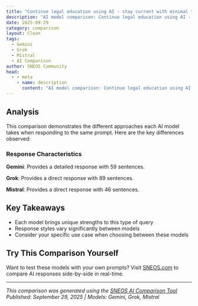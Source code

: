 ```yaml
---
title: "Continue legal education using AI - stay current with minimal time investment"
description: "AI model comparison: Continue legal education using AI - stay current with minimal time investment..."
date: 2025-09-29
category: comparison
layout: Clean
tags:
  - Gemini
  - Grok
  - Mistral
  - AI Comparison
author: SNEOS Community
head:
  - - meta
    - name: description
      content: "AI model comparison: Continue legal education using AI - stay current with minimal time investment..."
---
```


<ChatComparison
  title="Continue legal education using AI - stay current with minimal time investment"
  prompt="Continue legal education using AI - stay current with minimal time investment"
  :responses='{
    "Gemini": "## Continuing Legal Education (CLE) with AI: Staying Current with Minimal Time Investment\n\nAI can be a powerful tool to help legal professionals stay current with legal developments, ethics, and best practices in a time-efficient manner. Here\u0027s a breakdown of how to leverage AI for CLE:\n\n**I. AI-Powered Tools and Platforms:**\n\n*   **Legal Research Platforms with AI Integration:**\n    *   **LexisNexis (Lex Machina, AI-Powered Search):** Uses AI to analyze case law, extract insights, predict outcomes, and track judicial trends.  This helps you quickly identify key cases and legal arguments in your specific area of practice.\n    *   **Westlaw (Edge, AI-Powered Search):** Similar to LexisNexis, Westlaw Edge uses AI to analyze legal documents, identify key issues, and provide insights on legal strategies.  Features like \u0022KeyCite Overruling Risk\u0022 can quickly flag potentially outdated precedents.\n    *   **Bloomberg Law (Bloomberg Law Automation):**  Offers AI-powered tools for legal research, contract analysis, and compliance monitoring.\n    *   **Practical Law (Thomson Reuters):** While not purely AI, Practical Law uses expert editors to curate and update legal resources. AI can assist in suggesting relevant materials based on your research queries.\n*   **AI-Driven Legal News and Aggregation:**\n    *   **ROSS Intelligence (Acquired by NetDocuments):**  Formerly a popular AI legal research tool, its technology might be integrated within NetDocuments platform.  Look for similar AI-powered tools focused on legal research and information retrieval.\n    *   **Customize Legal News Feeds:**  Use platforms like Feedly, Google News, or specialized legal news aggregators (e.g., Law360) and set up specific keywords and topics related to your practice area.  AI algorithms will personalize your news feed to surface relevant content.\n*   **AI-Powered Contract Review and Analysis:**\n    *   **Kira Systems:** AI-powered contract analysis tool that can quickly identify key clauses, risks, and obligations within contracts.\n    *   **LawGeex:** Automates contract review, identifying potential legal issues and suggesting improvements.\n    *   **DocuSign Insight:** AI-powered contract analytics that uncovers insights from agreements and helps manage contract risk.\n*   **AI-Assisted CLE Course Platforms (Emerging):**\n    *   While not fully mainstream, some CLE providers are starting to experiment with AI to personalize course recommendations, offer AI-driven quizzes, and provide AI-powered summarization of course materials.  Look for these emerging offerings from providers like Practising Law Institute (PLI), National Business Institute (NBI), and your state bar\u0027s CLE arm.\n\n**II. Strategies for Efficient AI-Enhanced CLE:**\n\n1.  **Targeted Legal Research:**\n\n    *   **Focus on Specific Areas:**  Instead of broad sweeps, use AI legal research platforms to investigate very specific legal questions or recent changes in the law impacting your practice.\n    *   **Analyze Key Cases:**  Use AI to analyze landmark cases in your field.  AI can identify dissenting opinions, subsequent treatment of the case, and potential future implications.\n    *   **Track Legislation:** Monitor legislative updates relevant to your practice using AI-powered legislative tracking tools. This ensures you\u0027re aware of new laws and amendments affecting your clients.\n2.  **Personalized Legal News and Information:**\n\n    *   **Curate Your News Feed:**  Use keywords and filters to create a legal news feed tailored to your specific practice areas. This minimizes irrelevant information and ensures you see only what\u0027s pertinent.\n    *   **Set Up Alerts:**  Use Google Alerts or similar services to receive email notifications when new articles, cases, or regulations are published related to your chosen keywords.\n3.  **Automated Contract Review and Compliance:**\n\n    *   **Use AI for Contract Analysis:**  Leverage AI tools to quickly review contracts, identify potential risks, and ensure compliance with applicable laws and regulations.\n    *   **Stay Updated on Regulatory Changes:**  Employ AI-powered compliance monitoring tools to track regulatory changes and ensure your contracts and practices are up-to-date.\n4.  **Supplement Traditional CLE with AI-Powered Insights:**\n\n    *   **Pre-Course Preparation:**  Use AI to research the topics covered in an upcoming CLE course, allowing you to focus on more complex concepts during the session.\n    *   **Post-Course Reinforcement:**  Use AI to summarize key takeaways from CLE courses and create personalized study guides.  This helps solidify your understanding of the material.\n5.  **Develop AI Literacy:**\n\n    *   **Understand AI\u0027s Limitations:** AI is a tool, not a replacement for human judgment. Be aware of its potential biases and limitations.\n    *   **Continuous Learning:** Stay updated on the latest developments in AI and its applications in the legal field.\n6.  **Ethical Considerations:**\n\n    *   **Confidentiality:** Ensure AI tools are used in compliance with ethical obligations regarding client confidentiality.  Understand the data security protocols of any AI platform you use.\n    *   **Competence:**  Use AI as a tool to enhance your competence, but do not rely on it as a substitute for your own legal knowledge and judgment.\n    *   **Transparency:** Disclose the use of AI to clients where appropriate, especially if it significantly impacts the advice you provide.\n\n**III.  Examples of Time Savings:**\n\n*   **Contract Review:**  AI can reduce the time spent reviewing a standard contract from hours to minutes.\n*   **Legal Research:**  AI can quickly identify relevant cases and legal precedents, saving hours of manual research.\n*   **Compliance Monitoring:**  AI can automate the process of tracking regulatory changes, freeing up time for other tasks.\n\n**IV. Future Trends:**\n\n*   **More Personalized CLE:** Expect to see AI playing a larger role in customizing CLE content to individual needs and learning styles.\n*   **AI-Powered Mentoring:**  AI may be used to provide personalized feedback and guidance to lawyers, helping them develop their skills and expertise.\n*   **Integration with Practice Management Software:**  AI will be increasingly integrated with practice management software, streamlining workflows and improving efficiency.\n\n**Conclusion:**\n\nAI offers significant opportunities for lawyers to stay current with legal developments while minimizing time investment. By strategically integrating AI-powered tools and platforms into their CLE practices, legal professionals can enhance their knowledge, improve their efficiency, and ultimately provide better service to their clients. However, it\u0027s crucial to approach AI with a critical eye, understanding its limitations and ensuring ethical compliance. Continuously developing AI literacy will be essential for lawyers to thrive in the evolving legal landscape.\n",
    "Grok": "Continuing legal education (CLE) is essential for lawyers to stay updated on evolving laws, regulations, and industry trends while maintaining their professional licenses. Using AI can streamline this process, allowing legal professionals to stay current with minimal time investment. Below are some strategies and tools for leveraging AI in CLE, along with practical steps to implement them effectively.\n\n---\n\n### Why Use AI for Continuing Legal Education?\n1. **Time Efficiency**: AI can curate relevant content, summarize complex legal updates, and automate repetitive tasks, saving hours of manual research.\n2. **Personalization**: AI tools can tailor learning materials to your specific practice area or jurisdiction.\n3. **Accessibility**: AI-driven platforms provide on-demand access to CLE courses, legal updates, and resources 24/7.\n4. **Cost-Effectiveness**: Many AI tools offer free or affordable solutions compared to traditional CLE programs.\n\n---\n\n### Strategies for Using AI in CLE\n\n#### 1. **AI-Powered Legal Research and Updates**\n   - **What It Does**: AI tools can monitor legal developments, case law, and regulatory changes in real time, delivering summaries or alerts tailored to your practice area.\n   - **Tools**:\n     - **Ross Intelligence**: Uses AI to provide concise legal research and case law updates.\n     - **Casetext (with CARA A.I.)**: Analyzes legal documents and suggests relevant precedents or statutes.\n     - **Fastcase**: Integrates AI to enhance legal research with personalized insights.\n   - **How to Use**:\n     - Set up alerts for specific jurisdictions or topics (e.g., intellectual property law in California).\n     - Use AI summaries to quickly grasp the impact of new rulings or legislation.\n   - **Time Saved**: Reduces research time from hours to minutes by filtering irrelevant content.\n\n#### 2. **AI-Driven CLE Courses and Training**\n   - **What It Does**: AI platforms recommend online courses, webinars, or podcasts based on your learning history and CLE requirements.\n   - **Tools**:\n     - **Lawline**: Offers AI-recommended CLE courses based on your interests and state requirements.\n     - **Coursera/EdX**: Use AI to suggest legal education courses from top universities.\n     - **LinkedIn Learning**: Provides personalized learning paths, including legal ethics and skills training.\n   - **How to Use**:\n     - Input your state\u2019s CLE requirements (e.g., hours, ethics credits) into the platform.\n     - Follow AI-generated learning schedules to complete credits efficiently.\n   - **Time Saved**: Eliminates the need to manually search for accredited programs.\n\n#### 3. **AI Chatbots for Quick Legal Insights**\n   - **What It Does**: AI chatbots can answer basic legal questions, clarify concepts, or point to relevant resources for deeper learning.\n   - **Tools**:\n     - **ChatGPT or Google Bard**: Can explain legal concepts, draft sample questions for deeper research, or summarize recent legal news.\n     - **Kira Systems**: Focuses on contract analysis and legal education related to compliance.\n   - **How to Use**:\n     - Ask specific questions like, \u201CSummarize the latest Supreme Court ruling on privacy laws.\u201D\n     - Use chatbot responses as a starting point for further study or discussion.\n   - **Time Saved**: Provides instant answers instead of sifting through lengthy articles or case law.\n\n#### 4. **AI for Document Analysis and Practical Learning**\n   - **What It Does**: AI tools can analyze contracts, briefs, or statutes, helping you learn by identifying key clauses, risks, or updates in legal language.\n   - **Tools**:\n     - **Luminance**: Uses AI for due diligence and document analysis, offering insights into legal drafting trends.\n     - **eBrevia**: Extracts key information from legal documents for educational purposes.\n   - **How to Use**:\n     - Upload recent case filings or contracts to understand modern drafting techniques.\n     - Use AI feedback to spot areas of improvement in your own work.\n   - **Time Saved**: Cuts down on manual document review, allowing you to focus on learning practical applications.\n\n#### 5. **AI for Networking and Peer Learning**\n   - **What It Does**: AI can connect you with legal communities, forums, or webinars where professionals discuss current topics.\n   - **Tools**:\n     - **LinkedIn**: Uses AI to recommend groups, events, or connections in your legal niche.\n     - **Slack (with AI Bots)**: Join legal channels where AI bots summarize discussions or highlight trending topics.\n   - **How to Use**:\n     - Engage in AI-recommended discussions on recent legal changes.\n     - Attend virtual CLE events suggested by AI based on your calendar and interests.\n   - **Time Saved**: Reduces time spent searching for relevant networking opportunities.\n\n---\n\n### Practical Steps to Get Started\n1. **Assess Your CLE Needs**:\n   - Determine your state or jurisdiction\u2019s CLE requirements (e.g., total hours, ethics credits).\n   - Identify your practice areas and topics of interest (e.g., cybersecurity law, family law).\n\n2. **Choose the Right AI Tools**:\n   - Test free versions of AI platforms like ChatGPT for summaries or Casetext for case law.\n   - Subscribe to CLE-specific tools like Lawline or Fastcase if your budget allows.\n\n3. **Set Up Alerts and Automation**:\n   - Configure AI tools to send daily or weekly updates on legal news or case law.\n   - Automate reminders for upcoming CLE deadlines or course completions.\n\n4. **Dedicate Minimal Time Weekly**:\n   - Spend 15-30 minutes daily reviewing AI-generated summaries or alerts.\n   - Allocate 1-2 hours weekly for AI-recommended courses or webinars.\n\n5. **Track and Verify Credits**:\n   - Use AI tools or apps to log completed CLE hours and ensure they meet state requirements.\n   - Cross-check with your state bar association for accreditation.\n\n---\n\n### Best Practices for Staying Current with AI\n- **Focus on Ethics and Bias**: Ensure AI tools comply with ethical guidelines and avoid over-reliance on potentially biased outputs. Always verify AI-generated information with primary sources.\n- **Combine AI with Traditional Learning**: Use AI as a supplement to, not a replacement for, attending conferences or reading original legal texts.\n- **Stay Updated on AI Itself**: Learn about AI advancements in the legal field to understand emerging tools and their impact on your practice.\n\n---\n\n### Example Weekly Schedule for CLE with AI (30-60 minutes/day)\n- **Monday (15 mins)**: Review AI-generated legal news summaries (e.g., via Ross Intelligence alerts).\n- **Tuesday (30 mins)**: Complete a short AI-recommended CLE module on Lawline.\n- **Wednesday (15 mins)**: Ask an AI chatbot to explain a recent ruling and read the source material.\n- **Thursday (30 mins)**: Analyze a contract or brief with Luminance for practical learning.\n- **Friday (15 mins)**: Engage in an AI-suggested LinkedIn group discussion on a trending legal topic.\n- **Weekend (Optional, 1 hour)**: Attend a virtual CLE webinar or listen to a legal podcast suggested by AI.\n\n---\n\n### Conclusion\nUsing AI for continuing legal education allows lawyers to stay current with minimal time investment by automating research, personalizing learning, and providing instant access to resources. By integrating tools like Ross Intelligence, ChatGPT, and Lawline into your routine, you can efficiently meet CLE requirements and deepen your expertise. Start small by experimenting with one or two tools, set up automated alerts, and gradually build a sustainable CLE habit that leverages AI\u2019s power while maintaining the rigor of traditional legal education.",
    "Mistral": "Continuing legal education (CLE) is crucial for legal professionals to stay updated with the latest developments in law, technology, and best practices. Using AI can significantly streamline this process, allowing you to stay current with minimal time investment. Here are some strategies and tools to help you achieve this:\n\n### 1. **AI-Powered Legal Research Tools**\n- **Westlaw Edge**: Offers AI-driven legal research tools that can quickly find relevant case law, statutes, and regulations.\n- **LexisNexis**: Provides AI-enhanced search capabilities to locate legal precedents and documents efficiently.\n- **ROSS Intelligence**: Uses natural language processing (NLP) to answer legal questions and provide relevant case law.\n\n### 2. **Legal News Aggregators**\n- **Law360**: Offers AI-driven news aggregation to keep you informed about the latest legal developments.\n- **Bloomberg Law**: Provides AI-powered news and analysis, tailored to your practice areas.\n\n### 3. **AI-Driven CLE Courses**\n- **CLE Companion**: Offers AI-driven recommendations for CLE courses based on your practice areas and interests.\n- **Lawline**: Uses AI to suggest relevant courses and track your progress.\n\n### 4. **Legal Document Automation**\n- **ContractWorks**: Uses AI to automate the creation and management of legal documents, freeing up time for CLE.\n- **HotDocs**: Provides document automation tools that can save time and reduce errors.\n\n### 5. **AI-Powered Legal Analytics**\n- **Lex Machina**: Offers AI-driven analytics to understand legal trends and outcomes, which can be invaluable for staying current.\n- **Premonition**: Provides AI-powered insights into litigation outcomes and attorney performance.\n\n### 6. **Virtual Legal Assistants**\n- **CaseText**: Offers a virtual legal assistant that can answer questions and provide legal research support.\n- **LegalSifter**: Uses AI to review contracts and provide insights, saving time for other educational activities.\n\n### 7. **AI-Enhanced Legal Databases**\n- **Fastcase**: Provides AI-driven legal research tools and a comprehensive database of case law and statutes.\n- **Casetext**: Offers AI-powered legal research and a community-driven database.\n\n### 8. **AI-Driven Legal Education Platforms**\n- **Coursera**: Offers AI-driven recommendations for legal courses based on your interests and career goals.\n- **edX**: Provides AI-powered course suggestions and personalized learning paths.\n\n### 9. **AI-Powered Legal Forums and Communities**\n- **Avvo**: Offers AI-driven legal forums where you can ask questions, share insights, and stay updated on legal trends.\n- **LegalZoom**: Provides AI-powered legal advice and community support.\n\n### 10. **AI-Driven Legal Newsletters**\n- **Law.com**: Offers AI-driven newsletters that curate the latest legal news and insights tailored to your practice areas.\n- **JD Supra**: Provides AI-powered legal newsletters and updates.\n\n### Tips for Effective Use of AI in CLE:\n1. **Set Clear Goals**: Identify specific areas where you need to stay updated and focus your AI tools on those areas.\n2. **Integrate AI Tools**: Use AI-powered tools in your daily workflow to save time and stay informed.\n3. **Personalize Your Learning**: Utilize AI recommendations to tailor your CLE to your specific needs and interests.\n4. **Stay Organized**: Use AI-driven project management tools to keep track of your CLE progress and deadlines.\n5. **Leverage AI for Efficiency**: Automate repetitive tasks to free up time for more in-depth learning and professional development.\n\nBy leveraging AI, you can stay current with legal developments while minimizing the time investment required. This approach not only enhances your professional knowledge but also ensures that you remain competitive and effective in your legal practice."
  }'
  published-date="16:28"
/>

## Analysis

This comparison demonstrates the different approaches each AI model takes when responding to the same prompt. Here are the key differences observed:

### Response Characteristics

**Gemini**: Provides a detailed response with 59 sentences. 

**Grok**: Provides a direct response with 89 sentences. 

**Mistral**: Provides a direct response with 46 sentences. 

## Key Takeaways

- Each model brings unique strengths to this type of query
- Response styles vary significantly between models
- Consider your specific use case when choosing between these models

## Try This Comparison Yourself

Want to test these models with your own prompts? Visit [SNEOS.com](https://sneos.com) to compare AI responses side-by-side in real-time.

---

*This comparison was generated using the [SNEOS AI Comparison Tool](https://sneos.com)*
*Published: September 29, 2025 | Models: Gemini, Grok, Mistral*

